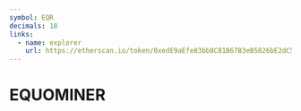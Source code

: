 ```yaml
---
symbol: EQR
decimals: 18
links:
  - name: explorer
    url: https://etherscan.io/token/0xedE9aEfe83bb8C81B67B3eB5826bE2dC5235d34c
---
```


# EQUOMINER
